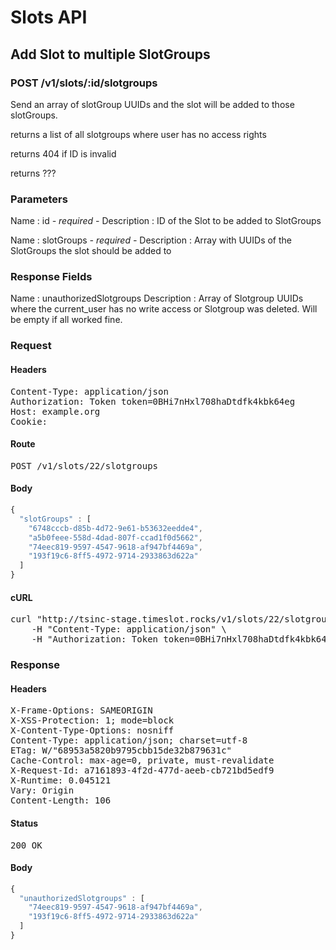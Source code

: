 # Slots API

## Add Slot to multiple SlotGroups

### POST /v1/slots/:id/slotgroups

Send an array of slotGroup UUIDs and the slot will be added to those slotGroups.

returns a list of all slotgroups where user has no access rights

returns 404 if ID is invalid

returns ???

### Parameters

Name : id *- required -*
Description : ID of the Slot to be added to SlotGroups

Name : slotGroups *- required -*
Description : Array with UUIDs of the SlotGroups the slot should be added to


### Response Fields

Name : unauthorizedSlotgroups
Description : Array of Slotgroup UUIDs where the current_user has no write access or Slotgroup was deleted. Will be empty if all worked fine.

### Request

#### Headers

<pre>Content-Type: application/json
Authorization: Token token=0BHi7nHxl708haDtdfk4kbk64eg
Host: example.org
Cookie: </pre>

#### Route

<pre>POST /v1/slots/22/slotgroups</pre>

#### Body
```javascript
{
  "slotGroups" : [
    "6748cccb-d85b-4d72-9e61-b53632eedde4",
    "a5b0feee-558d-4dad-807f-ccad1f0d5662",
    "74eec819-9597-4547-9618-af947bf4469a",
    "193f19c6-8ff5-4972-9714-2933863d622a"
  ]
}
```


#### cURL

<pre class="request">curl &quot;http://tsinc-stage.timeslot.rocks/v1/slots/22/slotgroups&quot; -d &#39;{&quot;slotGroups&quot;:[&quot;6748cccb-d85b-4d72-9e61-b53632eedde4&quot;,&quot;a5b0feee-558d-4dad-807f-ccad1f0d5662&quot;,&quot;74eec819-9597-4547-9618-af947bf4469a&quot;,&quot;193f19c6-8ff5-4972-9714-2933863d622a&quot;]}&#39; -X POST \
	-H &quot;Content-Type: application/json&quot; \
	-H &quot;Authorization: Token token=0BHi7nHxl708haDtdfk4kbk64eg&quot;</pre>

### Response

#### Headers

<pre>X-Frame-Options: SAMEORIGIN
X-XSS-Protection: 1; mode=block
X-Content-Type-Options: nosniff
Content-Type: application/json; charset=utf-8
ETag: W/&quot;68953a5820b9795cbb15de32b879631c&quot;
Cache-Control: max-age=0, private, must-revalidate
X-Request-Id: a7161893-4f2d-477d-aeeb-cb721bd5edf9
X-Runtime: 0.045121
Vary: Origin
Content-Length: 106</pre>

#### Status

<pre>200 OK</pre>

#### Body

```javascript
{
  "unauthorizedSlotgroups" : [
    "74eec819-9597-4547-9618-af947bf4469a",
    "193f19c6-8ff5-4972-9714-2933863d622a"
  ]
}
```
